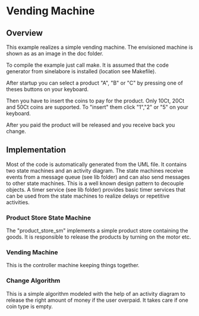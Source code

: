 <h1>Vending Machine</h1>
<h2>Overview</h2>

This example realizes a simple vending machine. The envisioned machine is shown as as an image in the doc folder.

To compile the example just call make. It is assumed that the code generator from sinelabore is installed (location see Makefile).

After startup you can select a product "A", "B" or "C" by pressing one of theses buttons on your keyboard.

Then you have to insert the coins to pay for the product. Only 10Ct, 20Ct and 50Ct coins are supported. To "insert" them click "1","2" or "5" on your keyboard.

After you paid the product will be released and you receive back you change.

<h2>Implementation</h2>

Most of the code is automatically generated from the UML file. It contains two state machines and an activity diagram. The state machines receive events from a message queue (see lib folder) and can also send messages to other state machines. This is a well known design pattern to decouple objects. A timer service (see lib folder) provides basic timer services that can be used from the state machines to realize delays or repetitive activities.


<h3> Product Store State Machine</h3>

The "product_store_sm" implements a simple product store containing the goods. It is responsible to release the products by turning on the motor etc.

<h3> Vending Machine</h3>
This is the controller machine keeping things together.

<h3> Change Algorithm</h3>
This is a simple algorithm modeled with the help of an activity diagram to release the right amount of money if the user overpaid. It takes care if one coin type is empty.
